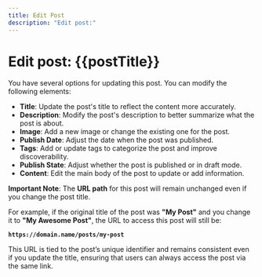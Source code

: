 ```yaml
---
title: Edit Post
description: "Edit post:"
---
```


# Edit post: {{postTitle}}

You have several options for updating this post. You can modify the following elements:

-   **Title**: Update the post's title to reflect the content more accurately.
-   **Description**: Modify the post's description to better summarize what the post is about.
-   **Image**: Add a new image or change the existing one for the post.
-   **Publish Date**: Adjust the date when the post was published.
-   **Tags**: Add or update tags to categorize the post and improve discoverability.
-   **Publish State**: Adjust whether the post is published or in draft mode.
-   **Content**: Edit the main body of the post to update or add information.

**Important Note**: The **URL path** for this post will remain unchanged even if you change the post title.

For example, if the original title of the post was **"My Post"** and you change it to **"My Awesome Post"**, the URL to access this post will still be:

**`https://domain.name/posts/my-post`**

This URL is tied to the post’s unique identifier and remains consistent even if you update the title, ensuring that users can always access the post via the same link.
